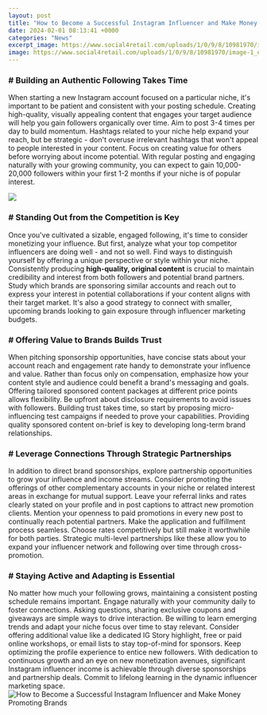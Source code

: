 ```yaml
---
layout: post
title: "How to Become a Successful Instagram Influencer and Make Money Promoting Brands"
date: 2024-02-01 08:13:41 +0000
categories: "News"
excerpt_image: https://www.social4retail.com/uploads/1/0/9/8/10981970/image-1_orig.png
image: https://www.social4retail.com/uploads/1/0/9/8/10981970/image-1_orig.png
---
```


### # Building an Authentic Following Takes Time  
When starting a new Instagram account focused on a particular niche, it's important to be patient and consistent with your posting schedule. Creating high-quality, visually appealing content that engages your target audience will help you gain followers organically over time. Aim to post 3-4 times per day to build momentum. Hashtags related to your niche help expand your reach, but be strategic - don't overuse irrelevant hashtags that won't appeal to people interested in your content. Focus on creating value for others before worrying about income potential. With regular posting and engaging naturally with your growing community, you can expect to gain 10,000-20,000 followers within your first 1-2 months if your niche is of popular interest. 

![](https://foundr.com/wp-content/uploads/2017/08/olivia-culpo-sponsored-instagram-post.png)
### # Standing Out from the Competition is Key
Once you've cultivated a sizable, engaged following, it's time to consider monetizing your influence. But first, analyze what your top competitor influencers are doing well - and not so well. Find ways to distinguish yourself by offering a unique perspective or style within your niche. Consistently producing **high-quality, original content** is crucial to maintain credibility and interest from both followers and potential brand partners. Study which brands are sponsoring similar accounts and reach out to express your interest in potential collaborations if your content aligns with their target market. It's also a good strategy to connect with smaller, upcoming brands looking to gain exposure through influencer marketing budgets.  
### # Offering Value to Brands Builds Trust  
When pitching sponsorship opportunities, have concise stats about your account reach and engagement rate handy to demonstrate your influence and value. Rather than focus only on compensation, emphasize how your content style and audience could benefit a brand's messaging and goals. Offering tailored sponsored content packages at different price points allows flexibility. Be upfront about disclosure requirements to avoid issues with followers. Building trust takes time, so start by proposing micro-influencing test campaigns if needed to prove your capabilities. Providing quality sponsored content on-brief is key to developing long-term brand relationships.
### # Leverage Connections Through Strategic Partnerships
In addition to direct brand sponsorships, explore partnership opportunities to grow your influence and income streams. Consider promoting the offerings of other complementary accounts in your niche or related interest areas in exchange for mutual support. Leave your referral links and rates clearly stated on your profile and in post captions to attract new promotion clients. Mention your openness to paid promotions in every new post to continually reach potential partners. Make the application and fulfillment process seamless. Choose rates competitively but still make it worthwhile for both parties. Strategic multi-level partnerships like these allow you to expand your influencer network and following over time through cross-promotion.
### # Staying Active and Adapting is Essential 
No matter how much your following grows, maintaining a consistent posting schedule remains important. Engage naturally with your community daily to foster connections. Asking questions, sharing exclusive coupons and giveaways are simple ways to drive interaction. Be willing to learn emerging trends and adapt your niche focus over time to stay relevant. Consider offering additional value like a dedicated IG Story highlight, free or paid online workshops, or email lists to stay top-of-mind for sponsors. Keep optimizing the profile experience to entice new followers. With dedication to continuous growth and an eye on new monetization avenues, significant Instagram influencer income is achievable through diverse sponsorships and partnership deals. Commit to lifelong learning in the dynamic influencer marketing space.
![How to Become a Successful Instagram Influencer and Make Money Promoting Brands](https://www.social4retail.com/uploads/1/0/9/8/10981970/image-1_orig.png)